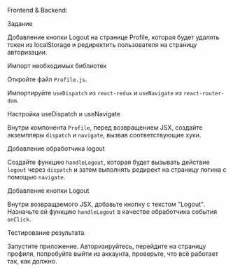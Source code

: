 Frontend & Backend:

Задание

Добавление кнопки Logout на странице Profile, которая будет удалять токен из localStorage и редиректить пользователя на страницу авторизации.

Импорт необходимых библиотек

Откройте файл `Profile.js`.

Импортируйте `useDispatch` из `react-redux` и `useNavigate` из `react-router-dom`.

Настройка useDispatch и useNavigate

Внутри компонента `Profile`, перед возвращением JSX, создайте экземпляры `dispatch` и `navigate`, вызвав соответствующие хуки.

Добавление обработчика logout

Создайте функцию `handleLogout`, которая будет вызывать действие `logout` через `dispatch` и затем выполнять редирект на страницу логина с помощью `navigate`.

Добавление кнопки Logout

Внутри возвращаемого JSX, добавьте кнопку с текстом "Logout". Назначьте ей функцию `handleLogout` в качестве обработчика события `onClick`.

Тестирование результата.

Запустите приложение.
Авторизируйтесь, перейдите на страницу профиля, попробуйте выйти из аккаунта, проверьте, что всё работает так, как должно.
